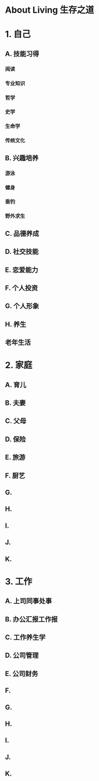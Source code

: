 # About Living 生存之道

# 1. 自己 

## A. 技能习得
### 阅读
### 专业知识
### 哲学
### 史学
### 生命学
### 传统文化

## B. 兴趣培养
### 游泳
### 健身
### 垂钓
### 野外求生
### 
## C. 品德养成

## D. 社交技能

## E. 恋爱能力

## F. 个人投资

## G. 个人形象

## H. 养生

##  老年生活


# 2. 家庭 

## A. 育儿

## B. 夫妻

## C. 父母

## D. 保险

## E. 旅游

## F. 厨艺

## G. 

## H.

## I.

## J.

## K.



# 3. 工作

## A. 上司同事处事

## B. 办公汇报工作报

## C. 工作养生学

## D. 公司管理

## E. 公司财务

## F. 

## G.

## H.

## I.

## J.

## K.
